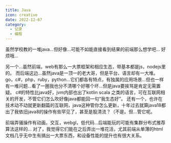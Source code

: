 ```yaml
---
title: Java
icon: creative
date: 2022-12-07
category:
  - 记录
  - 编程
---
```


虽然学校教的一堆java...但好像...可能不如能直接看到结果的前端那么想学吧...
好烦哦...

另一个...虽然前端，web有那么一大票框架和相应生态，带基本都是js，nodejs里的。
而后端这边...虽然java是一顶一的老大哥，但是平台、语言却有一大堆。
go，c#，php，ruby，python...它们都各有特点，有独属的应用场景...但也一样有一堆问题...看了一圈我也分不清哪个好哪个坏...但是java要挨骂是肯定无需置疑。
c#的特性比java好，jvm内部也出了kotlin scala 之类的语言，可在互联网相关的开发，不管它们怎么吹好像java都能回一句“我生态好”。
还有一个，也许在技术动不动就更新翻篇的互联网，java这种管你怎么更新，十年过去就算java18都出了我依旧java8的操作有些罕见了，甚至是股清流？（不是。但...管它呢。

前端弄骚操作有动画，交互，webgl，低代码...后端能玩的可能有集群分布式推荐算法这样的...
对了，我觉得它们能在之后弄出一堆花活，尤其前端从单薄的html文档几乎无中生有搞出一大票东西，和设备性能的提升也有很大关系。

